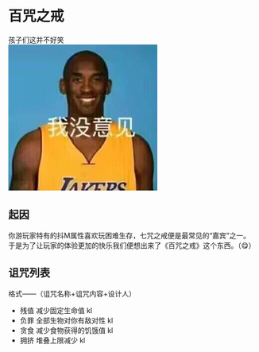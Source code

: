 # 百咒之戒
孩子们这并不好笑  
![man.jpg](img%2Fman.jpg)

## 起因
你游玩家特有的抖M属性喜欢玩困难生存，七咒之戒便是最常见的“嘉宾”之一。  
于是为了让玩家的体验更加的快乐我们便想出来了《百咒之戒》这个东西。（😋）

## 诅咒列表
格式——（诅咒名称+诅咒内容+设计人）
- 残值 减少固定生命值 kl
- 负罪 全部生物对你有敌对性 kl
- 贪食 减少食物获得的饥饿值 kl
- 拥挤 堆叠上限减少 kl
